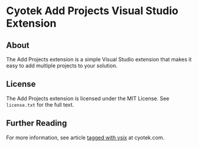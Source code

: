 # Cyotek Add Projects Visual Studio Extension

## About
The Add Projects extension is a simple Visual Studio extension that makes it easy to add multiple projects to your solution.

## License

The Add Projects extension is licensed under the MIT License. See `license.txt` for the full text. 

## Further Reading

For more information, see article [tagged with vsix](http://cyotek.com/blog/tag/vsix) at cyotek.com.
